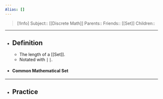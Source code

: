 ```yaml
---
Alias: []
---
```

> [!Info]
> Subject:: [[Discrete Math]]
> Parents:: 
> Friends:: [[Set]]
> Children:: 
---
- ## Definition
	- The length of a [[Set]].
	- Notated with $\mid \,\mid$.
- ####  Common Mathematical Set 
---
- ## Practice